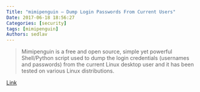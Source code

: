 ```yaml
---
Title: "mimipenguin – Dump Login Passwords From Current Users"
Date: 2017-06-18 18:56:27
Categories: [security]
tags: [mimipenguin]
Authors: sedlav
---
```


> Mimipenguin is a free and open source, simple yet powerful Shell/Python script used to dump the login credentials (usernames and passwords) from the current Linux desktop user and it has been tested on various Linux distributions.

[Link](https://www.tecmint.com/mimipenguin-hack-login-passwords-of-linux-users/)
